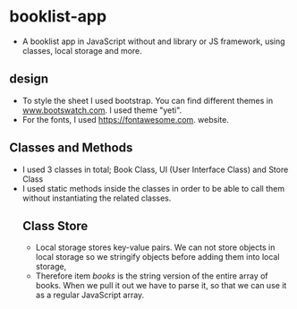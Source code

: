 # booklist-app
* A booklist app in JavaScript without and library or JS framework, using classes, local storage and more.

## design
* To style the sheet I used bootstrap. You can find different themes in www.bootswatch.com. I used theme "yeti".
* For the fonts, I used https://fontawesome.com. website.

## Classes and Methods
* I used 3 classes in total; Book Class, UI (User Interface Class) and Store Class
* I used static methods inside the classes in order to be able to call them without instantiating the related classes.
    ## Class Store 
    * Local storage stores key-value pairs. We can not store objects in local storage so we stringify objects before adding them into local storage, 
    * Therefore item *books* is the string version of the entire array of books. When we pull it out we have to parse it, so that we can use it as a regular JavaScript array.
